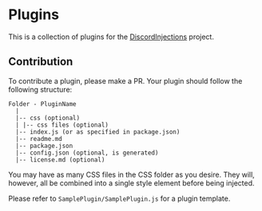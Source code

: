 # Plugins

This is a collection of plugins for the [DiscordInjections](https://github.com/DiscordInjections/DiscordInjections) project.

## Contribution

To contribute a plugin, please make a PR. Your plugin should follow the following structure:

```
Folder - PluginName
  |
  |-- css (optional)
  | |-- css files (optional)
  |-- index.js (or as specified in package.json)
  |-- readme.md
  |-- package.json
  |-- config.json (optional, is generated)
  |-- license.md (optional)
```

You may have as many CSS files in the CSS folder as you desire. They will, however, all be combined into a single style element before being injected.

Please refer to `SamplePlugin/SamplePlugin.js` for a plugin template.